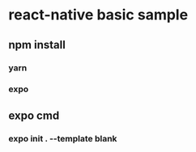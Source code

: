 # react-native basic sample

## npm install
### yarn
### expo

## expo cmd
  ### expo init . --template blank 
